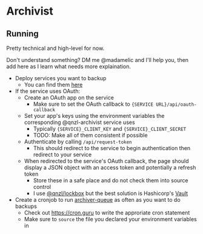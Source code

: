 # Archivist

## Running

Pretty technical and high-level for now.

Don't understand something? DM me @madamelic and I'll help you, then add here as I learn what needs more explaination.

- Deploy services you want to backup
  - You can find them [here](https://github.com/qnzl-archivist)
- If the service uses OAuth:
  - Create an OAuth app on the service
    - Make sure to set the OAuth callback to `{SERVICE URL}/api/oauth-callback`
  - Set your app's keys using the environment variables the corresponding @qnzl-archivist service uses
    - Typically `{SERVICE}_CLIENT_KEY` and `{SERVICE}_CLIENT_SECRET`
    - TODO: Make all of them consistent if possible
  - Authenticate by calling `/api/request-token`
    - This should redirect to the service to begin authentication then redirect to your service
  - When redirected to the service's OAuth callback, the page should display a JSON object with an access token and potentially a refresh token
    - Store these in a safe place and do not check them into source control
    - I use [@qnzl/lockbox](https://gitlab.com/qnzl/lockbox) but the best solution is Hashicorp's [Vault](https://www.vaultproject.io/)
- Create a cronjob to run [archiver-queue](https://github.com/qnzl-archivist/archiver-queue) as often as you want to do backups
  - Check out https://cron.guru to write the approriate cron statement
  - Make sure to `source` the file you declared your environment variables in

